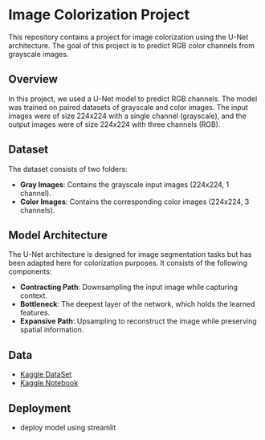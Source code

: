 # Image Colorization Project

This repository contains a project for image colorization using the U-Net architecture. The goal of this project is to predict RGB color channels from grayscale images.

## Overview

In this project, we used a U-Net model to predict RGB channels. The model was trained on paired datasets of grayscale and color images. The input images were of size 224x224 with a single channel (grayscale), and the output images were of size 224x224 with three channels (RGB).

## Dataset

The dataset consists of two folders:
- **Gray Images**: Contains the grayscale input images (224x224, 1 channel).
- **Color Images**: Contains the corresponding color images (224x224, 3 channels).

## Model Architecture

The U-Net architecture is designed for image segmentation tasks but has been adapted here for colorization purposes. It consists of the following components:
- **Contracting Path**: Downsampling the input image while capturing context.
- **Bottleneck**: The deepest layer of the network, which holds the learned features.
- **Expansive Path**: Upsampling to reconstruct the image while preserving spatial information.
## Data
- [Kaggle DataSet](https://www.kaggle.com/datasets/theblackmamba31/landscape-image-colorization)
- [Kaggle Notebook](https://www.kaggle.com/code/aliabdelmenam/image-colorization-u-net)
## Deployment
-  deploy model using streamlit 
